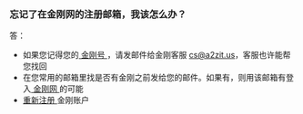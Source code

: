 ### 忘记了在金刚网的注册邮箱，我该怎么办？
答：
- 如果您记得您的[ 金刚号 ](https://a2zitpro.github.io/web/金刚号)，请发邮件给金刚客服 cs@a2zit.us，客服也许能帮您找回
- 在您常用的邮箱里找是否有金刚之前发给您的邮件。如果有，则用该邮箱有登入[ 金刚网 ](https://atozitpro.net/zh/login/)的可能
- [ 重新注册 ](https://www.atozitpro.net/zh/register/)金刚账户
